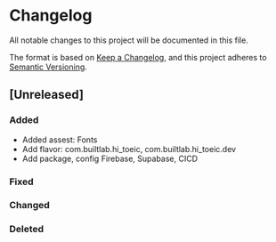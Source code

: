 # Changelog

All notable changes to this project will be documented in this file.

The format is based on [Keep a Changelog](https://keepachangelog.com/en/1.0.0/),
and this project adheres to [Semantic Versioning](https://semver.org/spec/v2.0.0.html).

## [Unreleased]

### Added 
- Added assest: Fonts
- Add flavor: com.builtlab.hi_toeic, com.builtlab.hi_toeic.dev
- Add package, config Firebase, Supabase, CICD

### Fixed
<!-- - Fixed error detect wrong format of url in LoginPage -->


### Changed
<!-- - Change BundleID from -->


### Deleted

<!-- - Deleted  -->
